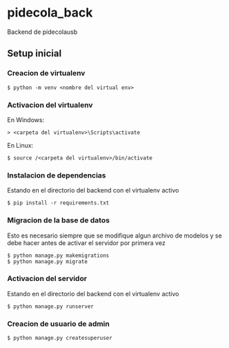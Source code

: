 # pidecola_back
Backend de pidecolausb

## Setup inicial
### Creacion de virtualenv
```
$ python -m venv <nombre del virtual env>
```

### Activacion del virtualenv
En Windows:
```
> <carpeta del virtualenv>\Scripts\activate
```

En Linux:
```
$ source /<carpeta del virtualenv>/bin/activate
```

### Instalacion de dependencias

Estando en el directorio del backend con el virtualenv activo

```
$ pip install -r requirements.txt
```

### Migracion de la base de datos

Esto es necesario siempre que se modifique algun archivo de modelos
y se debe hacer antes de activar el servidor por primera vez

```
$ python manage.py makemigrations
$ python manage.py migrate
```

### Activacion del servidor

Estando en el directorio del backend con el virtualenv activo

```
$ python manage.py runserver
```

### Creacion de usuario de admin
```
$ python manage.py createsuperuser
```